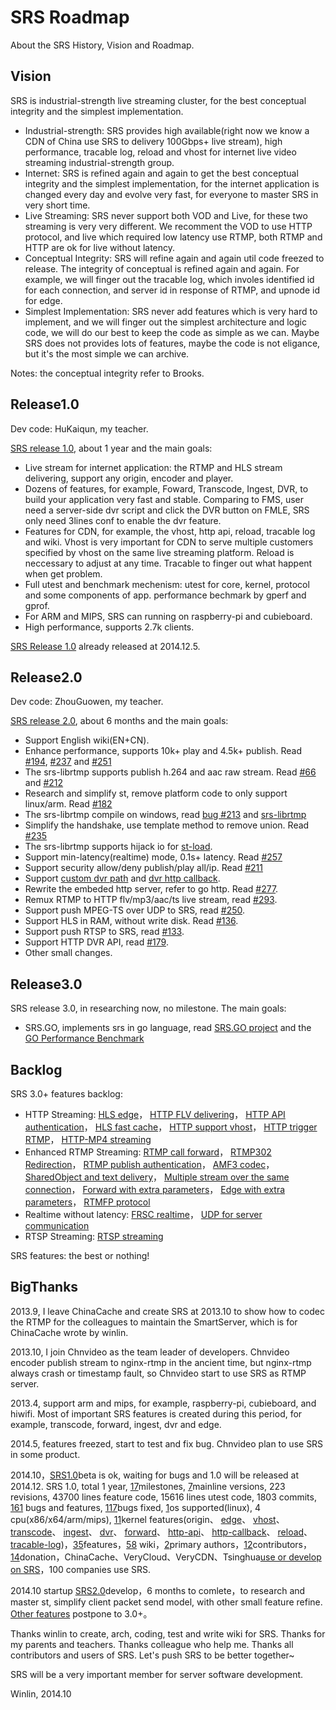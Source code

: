 # SRS Roadmap

About the SRS History, Vision and Roadmap.

## Vision

SRS is industrial-strength live streaming cluster, for the best conceptual integrity and the simplest implementation.

* Industrial-strength: SRS provides high available(right now we know a CDN of China use SRS to delivery 100Gbps+ live stream), high performance, tracable log, reload and vhost for internet live video streaming industrial-strength group.
* Internet: SRS is refined again and again to get the best conceptual integrity and the simplest implementation, for the internet application is changed every day and evolve very fast, for everyone to master SRS in very short time.
* Live Streaming: SRS never support both VOD and Live, for these two streaming is very very different. We recomment the VOD to use HTTP protocol, and live which required low latency use RTMP, both RTMP and HTTP are ok for live without latency.
* Conceptual Integrity: SRS will refine again and again util code freezed to release. The integrity of conceptual is refined again and again. For example, we will finger out the tracable log, which involes identified id for each connection, and server id in response of RTMP, and upnode id for edge.
* Simplest Implementation: SRS never add features which is very hard to implement, and we will finger out the simplest architecture and logic code, we will do our best to keep the code as simple as we can. Maybe SRS does not provides lots of features, maybe the code is not eligance, but it's the most simple we can archive.

Notes: the conceptual integrity refer to Brooks.

## Release1.0

Dev code: HuKaiqun, my teacher.

[SRS release 1.0](https://github.com/winlinvip/simple-rtmp-server/tree/1.0release), about 1 year and the main goals:

* Live stream for internet application: the RTMP and HLS stream delivering, support any origin, encoder and player.
* Dozens of features, for example, Foward, Transcode, Ingest, DVR, to build your application very fast and stable. Comparing to FMS, user need a server-side dvr script and click the DVR button on FMLE, SRS only need 3lines conf to enable the dvr feature.
* Features for CDN, for example, the vhost, http api, reload, tracable log and wiki. Vhost is very important for CDN to serve multiple customers specified by vhost on the same live streaming platform. Reload is neccessary to adjust at any time. Tracable to finger out what happent when get problem.
* Full utest and benchmark mechenism: utest for core, kernel, protocol and some components of app. performance bechmark by gperf and gprof.
* For ARM and MIPS, SRS can running on raspberry-pi and cubieboard.
* High performance, supports 2.7k clients.

[SRS Release 1.0](https://github.com/winlinvip/simple-rtmp-server/tree/1.0release) already released at 2014.12.5.

## Release2.0

Dev code: ZhouGuowen, my teacher.

[SRS release 2.0](https://github.com/winlinvip/simple-rtmp-server/tree/develop), about 6 months and the main goals:

* Support English wiki(EN+CN).
* Enhance performance, supports 10k+ play and 4.5k+ publish. Read [#194](https://github.com/winlinvip/simple-rtmp-server/issues/194), [#237](https://github.com/winlinvip/simple-rtmp-server/issues/237) and [#251](https://github.com/winlinvip/simple-rtmp-server/issues/251)
* The srs-librtmp supports publish h.264 and aac raw stream. Read [#66](https://github.com/winlinvip/simple-rtmp-server/issues/66) and [#212](https://github.com/winlinvip/simple-rtmp-server/issues/212)
* Research and simplify st, remove platform code to only support linux/arm. Read [#182](https://github.com/winlinvip/simple-rtmp-server/issues/182)
* The srs-librtmp compile on windows, read [bug #213](https://github.com/winlinvip/simple-rtmp-server/issues/213) and [srs-librtmp](https://github.com/winlinvip/srs.librtmp)
* Simplify the handshake, use template method to remove union. Read [#235](https://github.com/winlinvip/simple-rtmp-server/issues/235) 
* The srs-librtmp supports hijack io for [st-load](https://github.com/winlinvip/st-load).
* Support min-latency(realtime) mode, 0.1s+ latency. Read [#257](https://github.com/winlinvip/simple-rtmp-server/issues/257#issuecomment-66773208)
* Support security allow/deny publish/play all/ip. Read [#211](https://github.com/winlinvip/simple-rtmp-server/issues/211)
* Support [custom dvr path](https://github.com/winlinvip/simple-rtmp-server/issues/179) 
and [dvr http callback](https://github.com/winlinvip/simple-rtmp-server/issues/274).
* Rewrite the embeded http server, refer to go http. Read [#277](https://github.com/winlinvip/simple-rtmp-server/issues/277).
* Remux RTMP to HTTP flv/mp3/aac/ts live stream, read [#293](https://github.com/winlinvip/simple-rtmp-server/issues/293).
* Support push MPEG-TS over UDP to SRS, read [#250](https://github.com/winlinvip/simple-rtmp-server/issues/250).
* Support HLS in RAM, without write disk. Read [#136](https://github.com/winlinvip/simple-rtmp-server/issues/136).
* Support push RTSP to SRS, read [#133](https://github.com/winlinvip/simple-rtmp-server/issues/133).
* Support HTTP DVR API, read [#179](https://github.com/winlinvip/simple-rtmp-server/issues/179).
* Other small changes.

## Release3.0

SRS release 3.0, in researching now, no milestone. The main goals:

* SRS.GO, implements srs in go language, read [SRS.GO project](https://github.com/winlinvip/srs.go) and the [GO Performance Benchmark](http://blog.csdn.net/win_lin/article/details/41379799)

## Backlog

SRS 3.0+ features backlog:

* HTTP Streaming:
<a href="https://github.com/winlinvip/simple-rtmp-server/issues/130" target="_blank">HLS edge</a>，
<a href="https://github.com/winlinvip/simple-rtmp-server/issues/129" target="_blank">HTTP FLV delivering</a>，
<a href="https://github.com/winlinvip/simple-rtmp-server/issues/83" target="_blank">HTTP API authentication</a>，
<a href="https://github.com/winlinvip/simple-rtmp-server/issues/139" target="_blank">HLS fast cache</a>，
<a href="https://github.com/winlinvip/simple-rtmp-server/issues/140" target="_blank">HTTP support vhost</a>，
<a href="https://github.com/winlinvip/simple-rtmp-server/issues/52" target="_blank">HTTP trigger RTMP</a>，
<a href="https://github.com/winlinvip/simple-rtmp-server/issues/174" target="_blank">HTTP-MP4 streaming</a>
* Enhanced RTMP Streaming:
<a href="https://github.com/winlinvip/simple-rtmp-server/issues/106" target="_blank">RTMP call forward</a>，
<a href="https://github.com/winlinvip/simple-rtmp-server/issues/92" target="_blank">RTMP302 Redirection</a>，
<a href="https://github.com/winlinvip/simple-rtmp-server/issues/71" target="_blank">RTMP publish authentication</a>，
<a href="https://github.com/winlinvip/simple-rtmp-server/issues/131" target="_blank">AMF3 codec</a>，
<a href="https://github.com/winlinvip/simple-rtmp-server/issues/132" target="_blank">SharedObject and text delivery</a>，
<a href="https://github.com/winlinvip/simple-rtmp-server/issues/156" target="_blank">Multiple stream over the same connection</a>，
<a href="https://github.com/winlinvip/simple-rtmp-server/issues/163" target="_blank">Forward with extra parameters</a>，
<a href="https://github.com/winlinvip/simple-rtmp-server/issues/164" target="_blank">Edge with extra parameters</a>，
<a href="https://github.com/winlinvip/simple-rtmp-server/issues/93" target="_blank">RTMFP protocol</a>
* Realtime without latency:
<a href="https://github.com/winlinvip/simple-rtmp-server/issues/120" target="_blank">FRSC realtime</a>，
<a href="https://github.com/winlinvip/simple-rtmp-server/issues/94" target="_blank">UDP for server communication</a>
* RTSP Streaming:
<a href="https://github.com/winlinvip/simple-rtmp-server/issues/133" target="_blank">RTSP streaming</a>

SRS features: the best or nothing!

## BigThanks

2013.9, I leave ChinaCache and create SRS at 2013.10 to show how to codec the RTMP for the colleagues to maintain the SmartServer, which is for ChinaCache wrote by winlin.

2013.10, I join Chnvideo as the team leader of developers. Chnvideo encoder publish stream to nginx-rtmp in the ancient time, but nginx-rtmp always crash or timestamp fault, so Chnvideo start to use SRS as RTMP server.

2013.4, support arm and mips, for example, raspberry-pi, cubieboard, and hiwifi. Most of important SRS features is created during this period, for example, transcode, forward, ingest, dvr and edge.

2014.5, features freezed, start to test and fix bug. Chnvideo plan to use SRS in some product.

2014.10，[SRS1.0](https://github.com/winlinvip/simple-rtmp-server/wiki/v1_EN_Product#release10)beta is ok, waiting for bugs and 1.0 will be released at 2014.12. SRS 1.0, total 1 year, [17](https://github.com/winlinvip/simple-rtmp-server/releases)milestones, [7](https://github.com/winlinvip/simple-rtmp-server/tree/1.0release#releases)mainline versions, 223 revisions, 43700 lines feature code, 15616 lines utest code, 1803 commits, [161](https://github.com/winlinvip/simple-rtmp-server/issues) bugs and features, [117](https://github.com/winlinvip/simple-rtmp-server/issues?q=milestone%3A"srs+1.0+release")bugs fixed, [1](https://github.com/winlinvip/simple-rtmp-server/tree/1.0release#system-requirements)os supported(linux), 4 cpu(x86/x64/arm/mips), [11](https://github.com/winlinvip/simple-rtmp-server/tree/1.0release#about)kernel features(origin、 [edge](https://github.com/winlinvip/simple-rtmp-server/wiki/v1_EN_Edge)、 [vhost](https://github.com/winlinvip/simple-rtmp-server/wiki/v1_EN_RtmpUrlVhost)、 [transcode](https://github.com/winlinvip/simple-rtmp-server/wiki/v1_EN_FFMPEG)、 [ingest](https://github.com/winlinvip/simple-rtmp-server/wiki/v1_EN_Ingest)、 [dvr](https://github.com/winlinvip/simple-rtmp-server/wiki/v1_EN_DVR)、 [forward](https://github.com/winlinvip/simple-rtmp-server/wiki/v1_EN_FFMPEG)、 [http-api](https://github.com/winlinvip/simple-rtmp-server/wiki/v1_EN_HTTPApi)、 [http-callback](https://github.com/winlinvip/simple-rtmp-server/wiki/v1_EN_HTTPCallback)、 [reload](https://github.com/winlinvip/simple-rtmp-server/wiki/v1_EN_Reload)、 [tracable-log](https://github.com/winlinvip/simple-rtmp-server/wiki/v1_EN_SrsLog))，[35](https://github.com/winlinvip/simple-rtmp-server/tree/1.0release#summary)features，[58](https://github.com/winlinvip/simple-rtmp-server/wiki/v1_EN_Home) wiki，[2](https://github.com/winlinvip/simple-rtmp-server/tree/1.0release#authors)primary authors，[12](https://github.com/winlinvip/simple-rtmp-server/blob/master/AUTHORS.txt)contributors，[14](https://github.com/winlinvip/simple-rtmp-server/tree/1.0release#donation)donation，ChinaCache、VeryCloud、VeryCDN、Tsinghua[use or develop on SRS](https://github.com/winlinvip/simple-rtmp-server/wiki/v1_EN_Sample)，100 companies use SRS.

2014.10 startup [SRS2.0](https://github.com/winlinvip/simple-rtmp-server/wiki/v1_EN_Product#release20)develop，6 months to comlete，to research and master st, simplify client packet send model, with other small feature refine. [Other features](https://github.com/winlinvip/simple-rtmp-server/wiki/v1_EN_Product#backlog) postpone to 3.0+。

Thanks winlin to create, arch, coding, test and write wiki for SRS. Thanks for my parents and teachers. Thanks colleague who help me. Thanks all contributors and users of SRS. Let's push SRS to be better together~

SRS will be a very important member for server software development.

Winlin, 2014.10